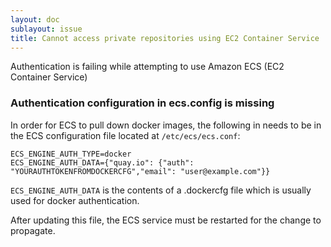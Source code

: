 ```yaml
---
layout: doc
sublayout: issue
title: Cannot access private repositories using EC2 Container Service
---
```

Authentication is failing while attempting to use Amazon ECS (EC2 Container Service)

### Authentication configuration in ecs.config is missing

In order for ECS to pull down docker images, the following in needs to be in the ECS configuration file located at `/etc/ecs/ecs.conf`:

```
ECS_ENGINE_AUTH_TYPE=docker
ECS_ENGINE_AUTH_DATA={"quay.io": {"auth": "YOURAUTHTOKENFROMDOCKERCFG","email": "user@example.com"}}
```

`ECS_ENGINE_AUTH_DATA` is the contents of a .dockercfg file which is usually used for docker authentication.

After updating this file, the ECS service must be restarted for the change to propagate.
